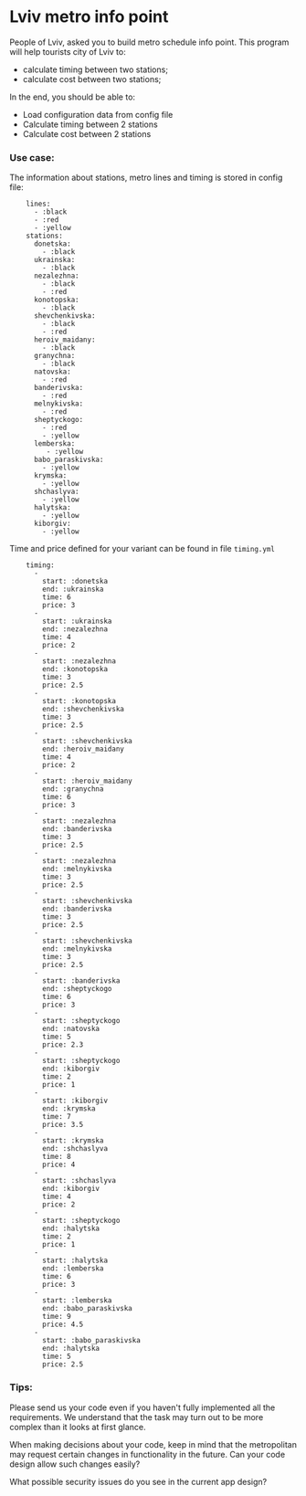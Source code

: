 # Lviv metro info point

People of Lviv, asked you to build metro schedule info point. This program will help tourists city of Lviv to:

- calculate timing between two stations;
- calculate cost between two stations;

In the end, you should be able to:

- Load configuration data from config file
- Calculate timing between 2 stations
- Calculate cost between 2 stations

### Use case:

The information about stations, metro lines and timing is stored in config file:

```
    lines:
      - :black
      - :red
      - :yellow
    stations:
      donetska:
        - :black
      ukrainska:
        - :black
      nezalezhna:
        - :black
        - :red
      konotopska:
        - :black
      shevchenkivska:
        - :black
        - :red
      heroiv_maidany:
        - :black
      granychna:
        - :black
      natovska:
        - :red
      banderivska:
        - :red
      melnykivska:
        - :red
      sheptyckogo:
        - :red
        - :yellow
      lemberska:
         - :yellow
      babo_paraskivska:
        - :yellow
      krymska:
        - :yellow
      shchaslyva:
        - :yellow
      halytska:
        - :yellow
      kiborgiv:
        - :yellow
```

Time and price defined for your variant can be found in file `timing.yml`

```
    timing:
      -
        start: :donetska
        end: :ukrainska
        time: 6
        price: 3
      -
        start: :ukrainska
        end: :nezalezhna
        time: 4
        price: 2
      -
        start: :nezalezhna
        end: :konotopska
        time: 3
        price: 2.5
      -
        start: :konotopska
        end: :shevchenkivska
        time: 3
        price: 2.5
      -
        start: :shevchenkivska
        end: :heroiv_maidany
        time: 4
        price: 2
      -
        start: :heroiv_maidany
        end: :granychna
        time: 6
        price: 3
      -
        start: :nezalezhna
        end: :banderivska
        time: 3
        price: 2.5
      -
        start: :nezalezhna
        end: :melnykivska
        time: 3
        price: 2.5
      -
        start: :shevchenkivska
        end: :banderivska
        time: 3
        price: 2.5
      -
        start: :shevchenkivska
        end: :melnykivska
        time: 3
        price: 2.5
      -
        start: :banderivska
        end: :sheptyckogo
        time: 6
        price: 3
      -
        start: :sheptyckogo
        end: :natovska
        time: 5
        price: 2.3
      -
        start: :sheptyckogo
        end: :kiborgiv
        time: 2
        price: 1
      -
        start: :kiborgiv
        end: :krymska
        time: 7
        price: 3.5
      -
        start: :krymska
        end: :shchaslyva
        time: 8
        price: 4
      -
        start: :shchaslyva
        end: :kiborgiv
        time: 4
        price: 2
      -
        start: :sheptyckogo
        end: :halytska
        time: 2
        price: 1
      -
        start: :halytska
        end: :lemberska
        time: 6
        price: 3
      -
        start: :lemberska
        end: :babo_paraskivska
        time: 9
        price: 4.5
      -
        start: :babo_paraskivska
        end: :halytska
        time: 5
        price: 2.5
```

### Tips:

Please send us your code even if you haven't fully implemented all the requirements. We understand that the task may turn out to be more complex than it looks at first glance.

When making decisions about your code, keep in mind that the metropolitan may request certain changes in functionality in the future. Can your code design allow such changes easily?

What possible security issues do you see in the current app design?

